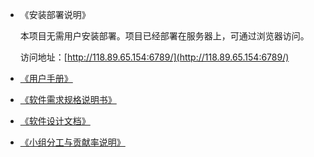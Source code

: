 * 《安装部署说明》

    本项目无需用户安装部署。项目已经部署在服务器上，可通过浏览器访问。

    访问地址：[http://118.89.65.154:6789/](http://118.89.65.154:6789/)

* [《用户手册》](manual.md)

* [《软件需求规格说明书》](software-requirement.md)

* [《软件设计文档》](software-design.md)

* [《小组分工与贡献率说明》](cooperation.md)